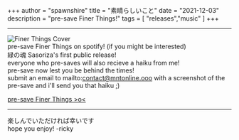 +++
author = "spawnshire"
title = "素晴らしいこと"
date = "2021-12-03"
description = "pre-save Finer Things!"
tags = [
    "releases","music"
]
+++
***
![Finer Things Cover](/finer-things-cover.jpg)  
pre-save Finer Things on spotify! (if you might be interested)  
緑の魂 Sasoriza's first public release!  
everyone who pre-saves will also recieve a haiku from me!  
pre-save now lest you be behind the times!  
submit an email to mailto:contact@mntonline.ooo with a screenshot of the pre-save and i'll send you that haiku ;)
  
[pre-save Finer Things >o<](https://distrokid.com/hyperfollow/sasoriza/finer-things-2)  
***
楽しんでいただければ幸いです  
hope you enjoy! -ricky
